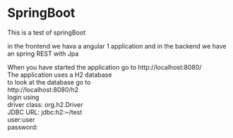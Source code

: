 # SpringBoot

This is a test of springBoot

in the frontend we hava a angular 1 application and 
in the backend we have an spring REST with Jpa

When you have started the application go to 
http://localhost:8080/
<br/>
The application uses a H2 database <br/>
to look at the database go to <br/>
http://localhost:8080/h2 <br/>
login using <br/>
driver class: org.h2.Driver <br/>
JDBC URL: jdbc:h2:~/test <br/>
user:user<br/>
password: <empty> <br/>
 